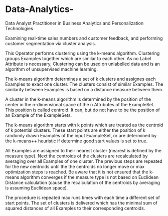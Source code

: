 # Data-Analytics-
Data Analyst Practitioner in  Business Analytics and Personalization Technologies


Examining real-time sales numbers and customer feedback, and performing customer segmentation via cluster analysis. 

This Operator performs clustering using the k-means algorithm. Clustering groups Examples together which are similar to each other. As no Label Attribute is necessary, Clustering can be used on unlabelled data and is an algorithm of unsupervised machine learning.

The k-means algorithm determines a set of k clusters and assignes each Examples to exact one cluster. The clusters consist of similar Examples. The similarity between Examples is based on a distance measure between them.

A cluster in the k-means algorithm is determined by the position of the center in the n-dimensional space of the n Attributes of the ExampleSet. This position is called centroid. It can, but do not have to be the position of an Example of the ExampleSets.

The k-means algorithm starts with k points which are treated as the centroid of k potential clusters. These start points are either the position of k randomly drawn Examples of the input ExampleSet, or are determined by the k-means++ heuristic if determine good start values is set to true.

All Examples are assigned to their nearest cluster (nearest is defined by the measure type). Next the centroids of the clusters are recalculated by averaging over all Examples of one cluster. The previous steps are repeated for the new centroids until the the centroids no longer move or max optimization steps is reached. Be aware that it is not ensured that the k-means algorithm converges if the measure type is not based on Euclidean Distance calculation (cause the recalculation of the centroids by averaging is assuming Euclidean space).

The procedure is repeated max runs times with each time a different set of start points. The set of clusters is delivered which has the minimal sum of squared distances of all Examples to their corresponding centroids.

